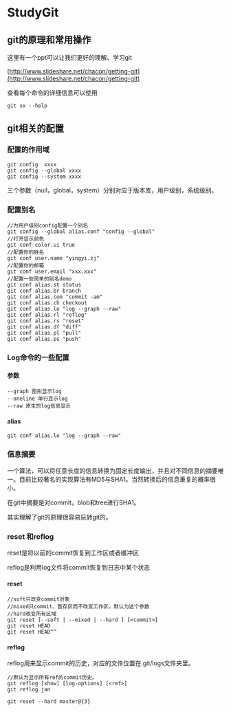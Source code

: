 # StudyGit

## git的原理和常用操作

这里有一个ppt可以让我们更好的理解、学习git

[http://www.slideshare.net/chacon/getting-git](http://www.slideshare.net/chacon/getting-git)

查看每个命令的详细信息可以使用

	git xx --help

## git相关的配置

### 配置的作用域

	git config  xxxx
	git config --global xxxx
	git config --system xxxx

三个参数（null，global，system）分别对应于版本库，用户级别，系统级别。

### 配置别名
	
	//为用户级别config配置一个别名
	git config --global alias.conf "config --global"
	//打开显示颜色
	git conf color.ui true
	//配置你的姓名
	git conf user.name "yingyi.zj"
	//配置你的邮箱
	git conf user.email "xxx.xxx"
	//配置一些简单的别名demo
	git conf alias.st status
	git conf alias.br branch
	git conf alias.com "commit -am"
	git conf alias.ch checkout
	git conf alias.lo "log --graph --raw"
	git conf alias.rl "reflog"
	git conf alias.rs "reset"
	git conf alias.df "diff"
	git conf alias.pl "pull"
	git conf alias.ps "push"

### Log命令的一些配置
	
#### 参数
	--graph 图形显示log
	--oneline 单行显示log
	--raw 原生的log信息显示

#### alias

	git conf alias.lo "log --graph --raw"

### 信息摘要

一个算法，可以将任意长度的信息转换为固定长度输出，并且对不同信息的摘要唯一。目前比较著名的实现算法有MD5与SHA1。当然转换后的信息重复的概率很小。

在git中摘要是对commit，blob和tree进行SHA1。

其实理解了git的原理很容易玩转git的。

### reset 和reflog

reset是将以前的commit恢复到工作区或者缓冲区

reflog是利用log文件将commit恢复到日志中某个状态

#### reset
	//soft只改变commit对象
	//mixed只commit、暂存区而不改变工作区，默认为这个参数
	//hard改变所有区域
	git reset [--soft | --mixed | --hard ] [<commit>]
	git reset HEAD
	git reset HEAD^^

#### reflog
reflog用来显示commit的历史，对应的文件位置在.git/logs文件夹里。
	
	//默认为显示所有ref的commit历史。
	git reflog [show] [log-options] [<ref>]
	git reflog jan
	
	git reset --hard master@{3}